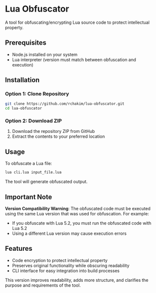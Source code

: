 # Lua Obfuscator

A tool for obfuscating/encrypting Lua source code to protect intellectual property.

## Prerequisites

- Node.js installed on your system
- Lua interpreter (version must match between obfuscation and execution)

## Installation

### Option 1: Clone Repository
```bash
git clone https://github.com/rchakim/lua-obfuscator.git
cd lua-obfuscator
```

### Option 2: Download ZIP
1. Download the repository ZIP from GitHub
2. Extract the contents to your preferred location

## Usage

To obfuscate a Lua file:
```bash
lua cli.lua input_file.lua
```

The tool will generate obfuscated output.

## Important Note

**Version Compatibility Warning**: The obfuscated code must be executed using the same Lua version that was used for obfuscation. For example:
- If you obfuscate with Lua 5.2, you must run the obfuscated code with Lua 5.2
- Using a different Lua version may cause execution errors

## Features

- Code encryption to protect intellectual property
- Preserves original functionality while obscuring readability
- CLI interface for easy integration into build processes

This version improves readability, adds more structure, and clarifies the purpose and requirements of the tool.
